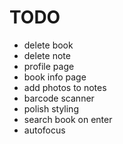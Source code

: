# TODO
- delete book
- delete note
- profile page
- book info page
- add photos to notes
- barcode scanner
- polish styling
- search book on enter
- autofocus
